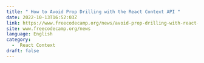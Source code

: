 ```yaml
---
title: " How to Avoid Prop Drilling with the React Context API "
date: 2022-10-13T16:52:03Z
link: https://www.freecodecamp.org/news/avoid-prop-drilling-with-react-context-api/?utm_medium=RSS&utm_source=news.12bit.vn
site: www.freecodecamp.org/news
language: English
category:
  -  React Context 
draft: false
---
```

